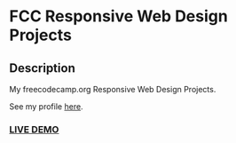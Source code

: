 # FCC Responsive Web Design Projects

## Description

My freecodecamp.org Responsive Web Design Projects.

See my profile <a href="https://mshuber1981.github.io/Background-Generator/">here</a>.

### <a href="https://mshuber1981.github.io/FCC-Responsive-Web-Design-Projects/tribute-page.html">LIVE DEMO</a>
